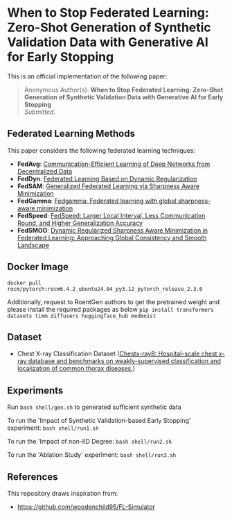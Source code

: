 # When to Stop Federated Learning: Zero-Shot Generation of Synthetic Validation Data with Generative AI for Early Stopping

This is an official implementation of the following paper:
> Anonymous Author(s).
**When to Stop Federated Learning: Zero-Shot Generation of Synthetic Validation Data with Generative AI for Early Stopping**  
_Submitted_.

## Federated Learning Methods
This paper considers the following federated learning techniques:
- **FedAvg**: [Communication-Efficient Learning of Deep Networks from Decentralized Data](http://proceedings.mlr.press/v54/mcmahan17a/mcmahan17a.pdf)
- **FedDyn**: [Federated Learning Based on Dynamic Regularization](https://openreview.net/pdf?id=B7v4QMR6Z9w)
- **FedSAM**: [Generalized Federated Learning via Sharpness Aware Minimization](https://proceedings.mlr.press/v162/qu22a/qu22a.pdf)
- **FedGamma**: [Fedgamma: Federated learning with global sharpness-aware minimization](https://ieeexplore.ieee.org/abstract/document/10269141)
- **FedSpeed**: [FedSpeed: Larger Local Interval, Less Communication Round, and Higher Generalization Accuracy](https://openreview.net/pdf?id=bZjxxYURKT)
- **FedSMOO**: [Dynamic Regularized Sharpness Aware Minimization in Federated Learning: Approaching Global Consistency and Smooth Landscape](https://proceedings.mlr.press/v202/sun23h.html)

## Docker Image
`docker pull rocm/pytorch:rocm6.4.2_ubuntu24.04_py3.12_pytorch_release_2.3.0`

Additionally, request to RoentGen authors to get the pretrained weight and please install the required packages as below
```pip install transformers datasets timm diffusers huggingface_hub medmnist```

## Dataset
- Chest X-ray Classification Dataset ([Chestx-ray8: Hospital-scale chest x-ray database and benchmarks on weakly-supervised classification and localization of common thorax diseases.](https://arxiv.org/abs/1705.02315))

## Experiments

Run `bash shell/gen.sh` to generated sufficient synthetic data

To run the 'Impact of Synthetic Validation-based Early Stopping' experiment: `bash shell/run1.sh`

To run the 'Impact of non-IID Degree: `bash shell/run2.sh`

To run the 'Ablation Study' experiment: `bash shell/run3.sh`

## References
This repository draws inspiration from:
- https://github.com/woodenchild95/FL-Simulator
